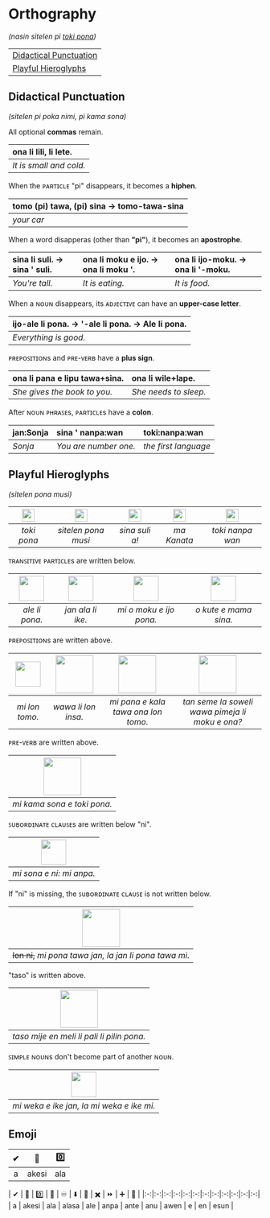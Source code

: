 # Orthography
*(nasin sitelen pi [toki pona](nasin-toki.md))*

| |
|:-|
| [Didactical Punctuation](#didactical-punctuation) |
| [Playful Hieroglyphs](#playful-hieroglyphs) |

## Didactical Punctuation
*(sitelen pi poka nimi, pi kama sona)*

All optional **commas** remain.

| ona li lili, li lete. |
|:-|
| *It is small and cold.* |

When the ᴘᴀʀᴛɪᴄʟᴇ "pi" disappears, it becomes a **hiphen**.

| tomo (pi) tawa, (pi) sina → tomo-tawa-sina |
|:-|
| *your car* |

When a word disapperas (other than **"pi"**), it becomes an **apostrophe**.

| sina li suli. → sina ' suli. | ona li moku e ijo. → ona li moku '. | ona li ijo-moku. → ona li '-moku. |
|:-|:-|:-|
| *You're tall.* | *It is eating.* | *It is food.* |

When a ɴᴏᴜɴ disappears, its ᴀᴅᴊᴇᴄᴛɪᴠᴇ can have an **upper-case letter**.

| ijo-ale li pona. → '-ale li pona. → Ale li pona. |
|:-|
| *Everything is good.* |

ᴘʀᴇᴘᴏꜱɪᴛɪᴏɴs and ᴘʀᴇ-ᴠᴇʀʙ have a **plus sign**.

| ona li pana e lipu tawa+sina. | ona li wile+lape. |
|:-|:-|
| *She gives the book to you.* | *She needs to sleep.* |

After ɴᴏᴜɴ ᴘʜʀᴀꜱᴇs, ᴘᴀʀᴛɪᴄʟᴇs have a **colon**.

| jan:Sonja | sina ' nanpa:wan | toki:nanpa:wan |
|:-|:-|:-|
| *Sonja* | *You are number one.* | *the first language* |

## Playful Hieroglyphs
*(sitelen pona musi)*

| <img src="musi/sitelen/pona/toki-pona.png" height="25"> |  <img src="musi/sitelen/pona/sitelen-pona-musi.png" height="25"> | <img src="musi/sitelen/pona/sina-suli-a.png" height="25"> | <img src="musi/sitelen/pona/ma-kanata.png" height="25"> | <img src="musi/sitelen/pona/toki-nanpa-wan.png" height="25"> |
|:--:|:--:|:--:|:--:|:--:|
| *toki pona* | *sitelen pona musi* | *sina suli a!* | *ma Kanata* | *toki nanpa wan* |

ᴛʀᴀɴꜱɪᴛɪᴠᴇ ᴘᴀʀᴛɪᴄʟᴇs are written below.

| <img src="musi/sitelen/pona/ale-li-pona.png" height="50"> | <img src="musi/sitelen/pona/jan-ala-li-ike.png" height="50"> | <img src="musi/sitelen/pona/mi-o-moku-e-ijo-pona.png" height="50"> | <img src="musi/sitelen/pona/o-kute-e-mama-sina.png" height="50"> |
|:--:|:--:|:--:|:--:|
| *ale li pona.* | *jan ala li ike.* | *mi o moku e ijo pona.* | *o kute e mama sina.* |

ᴘʀᴇᴘᴏꜱɪᴛɪᴏɴs are written above.

| <img src="musi/sitelen/pona/mi-lon-tomo.png" height="50"> | <img src="musi/sitelen/pona/wawa-li-lon-insa.png" height="75"> | <img src="musi/sitelen/pona/mi-pana-e-kala-tawa-ona-lon-tomo.png" height="75"> | <img src="musi/sitelen/pona/tan-seme-la-soweli-wawa-pimeja-li-moku-e-ona.png" height="75"> |
|:--:|:--:|:--:|:--:| 
| *mi lon tomo.* | *wawa li lon insa.* | *mi pana e kala tawa ona lon tomo.* | *tan seme la soweli wawa pimeja li moku e ona?* |

ᴘʀᴇ-ᴠᴇʀʙ are written above.

| <img src="musi/sitelen/pona/mi-kama-sona-e-toki-pona.png" height="75"> |
|:--:| 
| *mi kama sona e toki pona.* |

ꜱᴜʙᴏʀᴅɪɴᴀᴛᴇ ᴄʟᴀᴜꜱᴇs are written below "ni".

| <img src="musi/sitelen/pona/mi-sona-e-ni-mi-anpa.png" height="50"> |
|:--:| 
| *mi sona e ni: mi anpa.* |

If "ni" is missing, the ꜱᴜʙᴏʀᴅɪɴᴀᴛᴇ ᴄʟᴀᴜꜱᴇ is not written below.

| <img src="musi/sitelen/pona/mi-pona-tawa-jan-la-jan-li-pona-tawa-mi.png" height="75"> |
|:--:| 
| ~~lon ni,~~ *mi pona tawa jan, la jan li pona tawa mi.* |

"taso" is written above.

| <img src="musi/sitelen/pona/taso-mije-en-meli-li-pali-li-pilin-pona.png" height="75"> |
|:--:| 
| *taso mije en meli li pali li pilin pona.* |

ꜱɪᴍᴘʟᴇ ɴᴏᴜɴs don't become part of another ɴᴏᴜɴ.

| <img src="musi/sitelen/pona/mi-weka-e-ike-jan-la-mi-weka-e-ike-mi.png" height="50"> |
|:--:| 
| *mi weka e ike jan, la mi weka e ike mi.* |

## Emoji

| ✔ | 🐊 | 0️⃣ |
|:-:|:-:|:-:|
| a | akesi | ala |

| ✔ | 🐊 | 0️⃣ | 🏹 | ♾ | ⬇️ | 🔀 | ✖️ | ⏩ | ➕ | 🛒 |
|:-:|:-:|:-:|:-:|:-:|:-:|:-:|:-:|:-:|:-:|:-:|:-:|
| a | akesi | ala | alasa | ale | anpa | ante | anu | awen | e | en | esun |
